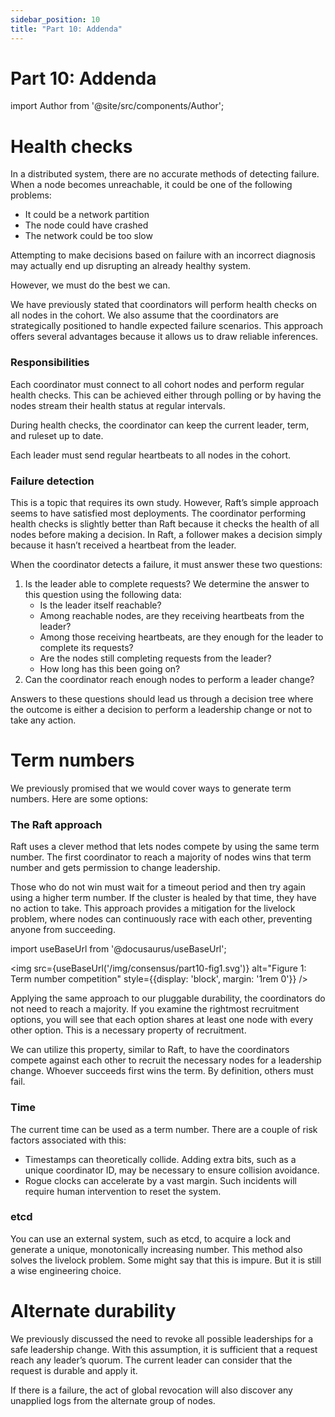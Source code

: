 ```yaml
---
sidebar_position: 10
title: "Part 10: Addenda"
---
```


# Part 10: Addenda

import Author from '@site/src/components/Author';

<Author
  name="Sugu Sougoumarane"
  title="Creator of Multigres, Vitess"
  imageUrl="https://github.com/sougou.png"
/>

# Health checks

In a distributed system, there are no accurate methods of detecting failure. When a node becomes unreachable, it could be one of the following problems:

- It could be a network partition
- The node could have crashed
- The network could be too slow

Attempting to make decisions based on failure with an incorrect diagnosis may actually end up disrupting an already healthy system.

However, we must do the best we can.

We have previously stated that coordinators will perform health checks on all nodes in the cohort. We also assume that the coordinators are strategically positioned to handle expected failure scenarios. This approach offers several advantages because it allows us to draw reliable inferences.

### Responsibilities

Each coordinator must connect to all cohort nodes and perform regular health checks. This can be achieved either through polling or by having the nodes stream their health status at regular intervals.

During health checks, the coordinator can keep the current leader, term, and ruleset up to date.

Each leader must send regular heartbeats to all nodes in the cohort.

### Failure detection

This is a topic that requires its own study. However, Raft’s simple approach seems to have satisfied most deployments. The coordinator performing health checks is slightly better than Raft because it checks the health of all nodes before making a decision. In Raft, a follower makes a decision simply because it hasn’t received a heartbeat from the leader.

When the coordinator detects a failure, it must answer these two questions:

1. Is the leader able to complete requests? We determine the answer to this question using the following data:
    - Is the leader itself reachable?
    - Among reachable nodes, are they receiving heartbeats from the leader?
    - Among those receiving heartbeats, are they enough for the leader to complete its requests?
    - Are the nodes still completing requests from the leader?
    - How long has this been going on?
2. Can the coordinator reach enough nodes to perform a leader change?

Answers to these questions should lead us through a decision tree where the outcome is either a decision to perform a leadership change or not to take any action.

# Term numbers

We previously promised that we would cover ways to generate term numbers. Here are some options:

### The Raft approach

Raft uses a clever method that lets nodes compete by using the same term number. The first coordinator to reach a majority of nodes wins that term number and gets permission to change leadership.

Those who do not win must wait for a timeout period and then try again using a higher term number. If the cluster is healed by that time, they have no action to take. This approach provides a mitigation for the livelock problem, where nodes can continuously race with each other, preventing anyone from succeeding.

import useBaseUrl from '@docusaurus/useBaseUrl';

<img src={useBaseUrl('/img/consensus/part10-fig1.svg')} alt="Figure 1: Term number competition" style={{display: 'block', margin: '1rem 0'}} />

Applying the same approach to our pluggable durability, the coordinators do not need to reach a majority. If you examine the rightmost recruitment options, you will see that each option  shares at least one node with every other option. This is a necessary property of recruitment.

We can utilize this property, similar to Raft, to have the coordinators compete against each other to recruit the necessary nodes for a leadership change. Whoever succeeds first wins the term. By definition, others must fail.

### Time

The current time can be used as a term number. There are a couple of risk factors associated with this:

- Timestamps can theoretically collide. Adding extra bits, such as a unique coordinator ID, may be necessary to ensure collision avoidance.
- Rogue clocks can accelerate by a vast margin. Such incidents will require human intervention to reset the system.

### etcd

You can use an external system, such as etcd, to acquire a lock and generate a unique, monotonically increasing number. This method also solves the livelock problem. Some might say that this is impure. But it is still a wise engineering choice.

# Alternate durability

We previously discussed the need to revoke all possible leaderships for a safe leadership change. With this assumption, it is sufficient that a request reach any leader’s quorum. The current leader can consider that the request is durable and apply it.

If there is a failure, the act of global revocation will also discover any unapplied logs from the alternate group of nodes.

